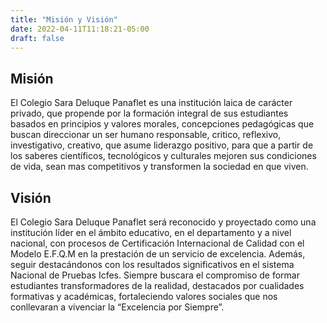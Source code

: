 ```yaml
---
title: "Misión y Visión"
date: 2022-04-11T11:18:21-05:00
draft: false
---
```


## Misión
El Colegio Sara Deluque Panaflet es una institución laica de carácter privado, que propende por la formación integral de sus estudiantes basados en principios y valores morales, concepciones pedagógicas que buscan direccionar un ser humano responsable, critico, reflexivo, investigativo, creativo, que asume liderazgo positivo, para que a partir de los saberes científicos, tecnológicos y culturales mejoren sus condiciones de vida, sean mas competitivos y transformen la sociedad en que viven.

## Visión
El Colegio Sara Deluque Panaflet será reconocido y proyectado como una institución líder en el ámbito educativo, en el departamento y a nivel nacional, con procesos de Certificación Internacional de Calidad con el Modelo E.F.Q.M en la prestación de un servicio de excelencia. Además, seguir destacándonos con los resultados significativos en el sistema Nacional de Pruebas Icfes. Siempre buscara el compromiso de formar estudiantes transformadores de la realidad, destacados por cualidades formativas y académicas, fortaleciendo valores sociales que nos conllevaran a vivenciar la “Excelencia por Siempre”.
